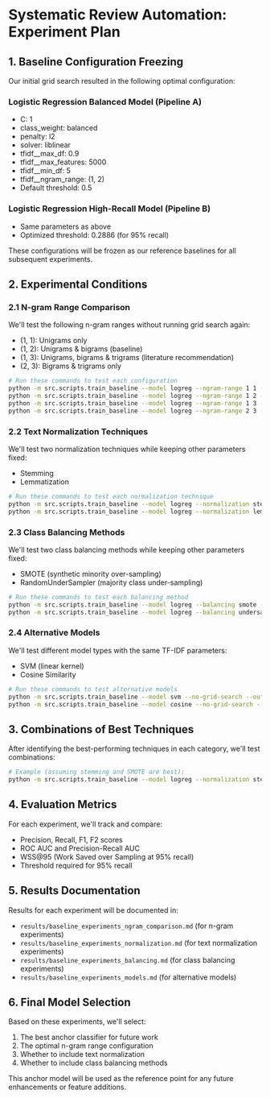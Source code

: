# Systematic Review Automation: Experiment Plan

## 1. Baseline Configuration Freezing

Our initial grid search resulted in the following optimal configuration:

### Logistic Regression Balanced Model (Pipeline A)
- C: 1
- class_weight: balanced
- penalty: l2
- solver: liblinear
- tfidf__max_df: 0.9
- tfidf__max_features: 5000
- tfidf__min_df: 5
- tfidf__ngram_range: (1, 2)
- Default threshold: 0.5

### Logistic Regression High-Recall Model (Pipeline B)
- Same parameters as above
- Optimized threshold: 0.2886 (for 95% recall)

These configurations will be frozen as our reference baselines for all subsequent experiments.

## 2. Experimental Conditions

### 2.1 N-gram Range Comparison
We'll test the following n-gram ranges without running grid search again:
- (1, 1): Unigrams only
- (1, 2): Unigrams & bigrams (baseline)
- (1, 3): Unigrams, bigrams & trigrams (literature recommendation)
- (2, 3): Bigrams & trigrams only

```bash
# Run these commands to test each configuration
python -m src.scripts.train_baseline --model logreg --ngram-range 1 1 --no-grid-search --output-dir results/experiments/ngram_1_1
python -m src.scripts.train_baseline --model logreg --ngram-range 1 2 --no-grid-search --output-dir results/experiments/ngram_1_2
python -m src.scripts.train_baseline --model logreg --ngram-range 1 3 --no-grid-search --output-dir results/experiments/ngram_1_3
python -m src.scripts.train_baseline --model logreg --ngram-range 2 3 --no-grid-search --output-dir results/experiments/ngram_2_3
```

### 2.2 Text Normalization Techniques
We'll test two normalization techniques while keeping other parameters fixed:
- Stemming
- Lemmatization

```bash
# Run these commands to test each normalization technique
python -m src.scripts.train_baseline --model logreg --normalization stemming --no-grid-search --output-dir results/experiments/stemming
python -m src.scripts.train_baseline --model logreg --normalization lemmatization --no-grid-search --output-dir results/experiments/lemmatization
```

### 2.3 Class Balancing Methods
We'll test two class balancing methods while keeping other parameters fixed:
- SMOTE (synthetic minority over-sampling)
- RandomUnderSampler (majority class under-sampling)

```bash
# Run these commands to test each balancing method
python -m src.scripts.train_baseline --model logreg --balancing smote --no-grid-search --output-dir results/experiments/smote
python -m src.scripts.train_baseline --model logreg --balancing undersample --no-grid-search --output-dir results/experiments/undersample
```

### 2.4 Alternative Models
We'll test different model types with the same TF-IDF parameters:
- SVM (linear kernel)
- Cosine Similarity

```bash
# Run these commands to test alternative models
python -m src.scripts.train_baseline --model svm --no-grid-search --output-dir results/experiments/svm
python -m src.scripts.train_baseline --model cosine --no-grid-search --output-dir results/experiments/cosine
```

## 3. Combinations of Best Techniques
After identifying the best-performing techniques in each category, we'll test combinations:

```bash
# Example (assuming stemming and SMOTE are best):
python -m src.scripts.train_baseline --model logreg --normalization stemming --balancing smote --no-grid-search --output-dir results/experiments/stemming_smote
```

## 4. Evaluation Metrics
For each experiment, we'll track and compare:
- Precision, Recall, F1, F2 scores
- ROC AUC and Precision-Recall AUC
- WSS@95 (Work Saved over Sampling at 95% recall)
- Threshold required for 95% recall

## 5. Results Documentation
Results for each experiment will be documented in:
- `results/baseline_experiments_ngram_comparison.md` (for n-gram experiments)
- `results/baseline_experiments_normalization.md` (for text normalization experiments)
- `results/baseline_experiments_balancing.md` (for class balancing experiments)
- `results/baseline_experiments_models.md` (for alternative models)

## 6. Final Model Selection
Based on these experiments, we'll select:
1. The best anchor classifier for future work
2. The optimal n-gram range configuration
3. Whether to include text normalization
4. Whether to include class balancing methods

This anchor model will be used as the reference point for any future enhancements or feature additions. 